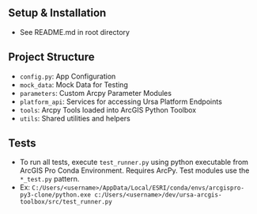 ## Setup & Installation

- See README.md in root directory

## Project Structure

- `config.py`: App Configuration
- `mock_data`: Mock Data for Testing
- `parameters`: Custom Arcpy Parameter Modules
- `platform_api`: Services for accessing Ursa Platform Endpoints
- `tools`: Arcpy Tools loaded into ArcGIS Python Toolbox
- `utils`: Shared utilities and helpers

## Tests

- To run all tests, execute `test_runner.py` using python executable from ArcGIS Pro Conda Environment. Requires ArcPy. Test modules use the `*_test.py` pattern.
- Ex: `C:/Users/<username>/AppData/Local/ESRI/conda/envs/arcgispro-py3-clone/python.exe c:/Users/<username>/dev/ursa-arcgis-toolbox/src/test_runner.py`
